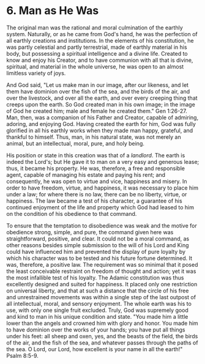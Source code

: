 # 6. Man as He Was

The original man was the rational and moral culmination of the earthly system. Naturally, or as he came from God's hand, he was the perfection of all earthly creations and institutions. In the elements of his constitution, he was partly celestial and partly terrestrial, made of earthly material in his body, but possessing a spiritual intelligence and a divine life. Created to know and enjoy his Creator, and to have communion with all that is divine, spiritual, and material in the whole universe, he was open to an almost limitless variety of joys.

And God said, "Let us make man in our image, after our likeness, and let them have dominion over the fish of the sea, and the birds of the air, and over the livestock, and over all the earth, and over every creeping thing that creeps upon the earth. So God created man in his own image; in the image of God he created him; male and female he created them." Gen 1:26-27. Man, then, was a companion of his Father and Creator, capable of admiring, adoring, and enjoying God. Having created the earth for him, God was fully glorified in all his earthly works when they made man happy, grateful, and thankful to himself. Thus, man, in his natural state, was not merely an animal, but an intellectual, moral, pure, and holy being.

His position or state in this creation was that of a *landlord*. The earth is indeed the Lord's; but He gave it to man on a very easy and generous lease; thus, it became his property. He was, therefore, a free and responsible agent, capable of managing his estate and paying his rent; and consequently, he was open to virtue and vice, happiness and misery. In order to have freedom, virtue, and happiness, it was necessary to place him under a law; for where there is no law, there can be no liberty, virtue, or happiness. The law became a test of his character, a guarantee of his continued enjoyment of the life and property which God had leased to him on the condition of his obedience to that command.

To ensure that the temptation to disobedience was weak and the motive for obedience strong, simple, and pure, the command given here was straightforward, positive, and clear. It could not be a moral command, as other reasons besides simple submission to the will of his Lord and King could have influenced him and prevented the display of pure loyalty by which his character was to be tested and his future fortune determined. It was, therefore, a positive law. The requirement was so minimal that it posed the least conceivable restraint on freedom of thought and action; yet it was the most infallible test of his loyalty. The Adamic constitution was thus excellently designed and suited for happiness. It placed only one restriction on universal liberty, and that at such a distance that the circle of his free and unrestrained movements was within a single step of the last outpost of all intellectual, moral, and sensory enjoyment. The whole earth was his to use, with only one single fruit excluded. Truly, God was supremely good and kind to man in his unique condition and state. "You made him a little lower than the angels and crowned him with glory and honor. You made him to have dominion over the works of your hands; you have put all things under his feet: all sheep and oxen, yes, and the beasts of the field, the birds of the air, and the fish of the sea, and whatever passes through the paths of the sea. O Lord, our Lord, how excellent is your name in all the earth!" Psalm 8:5-9.